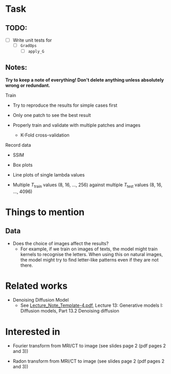 # Task

## TODO: 

- [ ] Write unit tests for
  - [ ] `GradOps`
    - [ ] `apply_G`

## Notes:

**Try to keep a note of everything! Don't delete anything unless absolutely wrong or redundant.**

Train

- Try to reproduce the results for simple cases first

- Only one patch to see the best result

- Properly train and validate with multiple patches and images

  - K-Fold cross-validation

Record data

- SSIM

- Box plots

- Line plots of single lambda values

- Multiple $T_{\text{train}}$ values (8, 16, ..., 256) against multiple $T_{\text{test}}$ values (8, 16, ..., 4096)


# Things to mention

## Data

- Does the choice of images affect the results?
  - For example, if we train on images of texts, the model might train kernels to recognise the letters. When using this on natural images, the model might try to find letter-like patterns even if they are not there.

# Related works

- Denoising Diffusion Model
  - See [Lecture_Note_Template-4.pdf](Lecture_Note_Template-4.pdf), Lecture 13: Generative models I: Diffusion models, Part 13.2 Denoising diffusion

# Interested in

- Fourier transform from MRI/CT to image (see slides page 2 (pdf pages 2 and 3))

- Radon transform from MRI/CT to image (see slides page 2 (pdf pages 2 and 3))